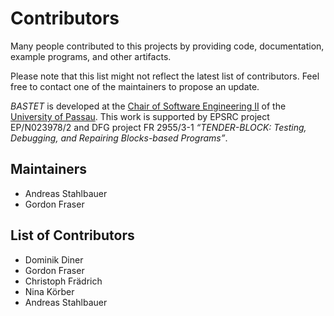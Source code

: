 # Contributors

Many people contributed to this projects by providing code,
documentation, example programs, and other artifacts.

Please note that this list might not reflect the latest list
of contributors. Feel free to contact one of the maintainers
to propose an update.

*BASTET* is developed at the [Chair of Software Engineering II](https://www.fim.uni-passau.de/lehrstuhl-fuer-software-engineering-ii/)
of the [University of Passau](https://www.uni-passau.de).
This work is supported by EPSRC project EP/N023978/2 and 
DFG project FR 2955/3-1 *“TENDER-BLOCK: Testing, Debugging, 
and Repairing Blocks-based Programs”*. 

## Maintainers

- Andreas Stahlbauer 
- Gordon Fraser

## List of Contributors

- Dominik Diner
- Gordon Fraser
- Christoph Frädrich
- Nina Körber
- Andreas Stahlbauer

